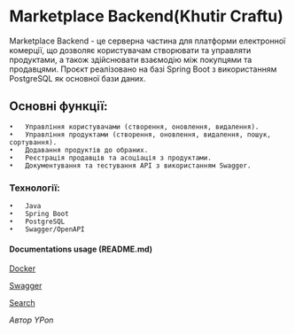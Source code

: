 # Marketplace Backend(Khutir Craftu)

Marketplace Backend - це серверна частина для платформи електронної комерції,
що дозволяє користувачам створювати та управляти продуктами,
а також здійснювати взаємодію між покупцями та продавцями.
Проєкт реалізовано на базі Spring Boot з використанням PostgreSQL як основної бази даних.

## Основні функції:

	•	Управління користувачами (створення, оновлення, видалення).
	•	Управління продуктами (створення, оновлення, видалення, пошук, сортування).
	•	Додавання продуктів до обраних.
	•	Реєстрація продавців та асоціація з продуктами.
	•	Документування та тестування API з використанням Swagger.

### Технології:

	•	Java
	•	Spring Boot
	•	PostgreSQL
	•	Swagger/OpenAPI

#### Documentations usage (README.md)

[Docker](readme/Docker.md)

[Swagger](readme/Swagger.md)

[Search](readme/Search.md)



_Автор YPon_